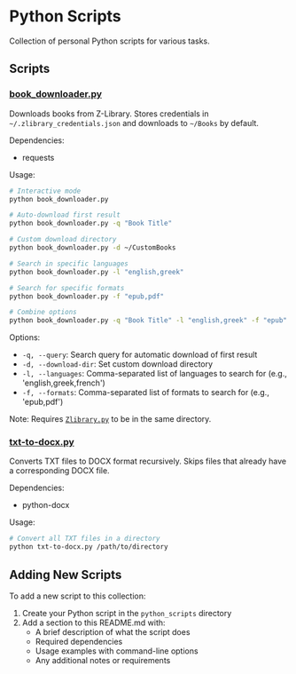 # Python Scripts

Collection of personal Python scripts for various tasks.

## Scripts

### [book_downloader.py](./book-downloader.py)

Downloads books from Z-Library. Stores credentials in `~/.zlibrary_credentials.json` and downloads to `~/Books` by default.

Dependencies:
- requests

Usage:
```bash
# Interactive mode
python book_downloader.py

# Auto-download first result
python book_downloader.py -q "Book Title"

# Custom download directory
python book_downloader.py -d ~/CustomBooks

# Search in specific languages
python book_downloader.py -l "english,greek"

# Search for specific formats
python book_downloader.py -f "epub,pdf"

# Combine options
python book_downloader.py -q "Book Title" -l "english,greek" -f "epub"
```

Options:
- `-q, --query`: Search query for automatic download of first result
- `-d, --download-dir`: Set custom download directory
- `-l, --languages`: Comma-separated list of languages to search for (e.g., 'english,greek,french')
- `-f, --formats`: Comma-separated list of formats to search for (e.g., 'epub,pdf')

Note: Requires [`Zlibrary.py`](./Zlibrary.py) to be in the same directory.

### [txt-to-docx.py](./txt-to-docx.py)

Converts TXT files to DOCX format recursively. Skips files that already have a corresponding DOCX file.

Dependencies:
- python-docx

Usage:
```bash
# Convert all TXT files in a directory
python txt-to-docx.py /path/to/directory
```

## Adding New Scripts

To add a new script to this collection:

1. Create your Python script in the `python_scripts` directory
2. Add a section to this README.md with:
   - A brief description of what the script does
   - Required dependencies
   - Usage examples with command-line options
   - Any additional notes or requirements
